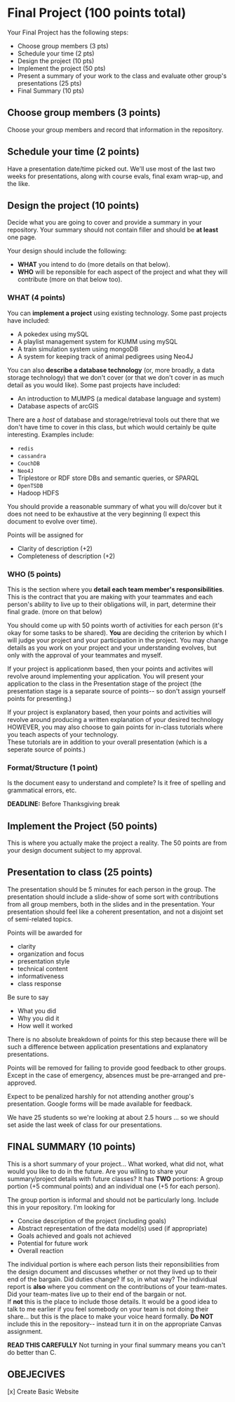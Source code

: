 # Final Project (100 points total)

Your Final Project has the following steps:

* Choose group members  (3 pts)
* Schedule your time    (2 pts)
* Design the project    (10 pts)
* Implement the project (50 pts) 
* Present a summary of your work to the class and evaluate other group's presentations (25 pts) 
* Final Summary         (10 pts)

## Choose group members (3 points)

Choose your group members and record that information in the repository.

## Schedule your time (2 points)

Have a presentation date/time picked out. We'll use most of the last two weeks for presentations, along with course evals, final exam wrap-up, and the like.

## Design the project (10 points)

Decide what you are going to cover and provide a summary in your repository.  Your summary should not contain filler and should be **at least** one page.

Your design should include the following:

* **WHAT** you intend to do (more details on that below).
* **WHO** will be reponsible for each aspect of the project and what they will contribute (more on that below too).

### WHAT (4 points)

You can **implement a project** using existing technology.  Some past projects have included:

* A pokedex using mySQL
* A playlist management system for KUMM using mySQL
* A train simulation system using mongoDB
* A system for keeping track of animal pedigrees using Neo4J

You can also **describe a database technology** (or, more broadly, a data storage technology) that we don't cover (or that we don't cover in as much detail as you would like).  Some past projects have included:

* An introduction to MUMPS (a medical database language and system)
* Database aspects of arcGIS

There are a _host_ of database and storage/retrieval tools out there that we don't have time to cover in this class, but which would certainly be quite interesting. Examples include:

* `redis`
* `cassandra`
* `CouchDB`
* `Neo4J`
* Triplestore or RDF store DBs and semantic queries, or SPARQL
* `OpenTSDB`
* Hadoop HDFS

You should provide a reasonable summary of what you will do/cover but it does not need to be exhaustive at the very beginning 
(I expect this document to evolve over time).  

Points will be assigned for

* Clarity of description (+2)
* Completeness of description (+2)

### WHO (5 points)

This is the section where you **detail each team member's responsibilities**.  This is the contract that you are making with your 
teammates and each person's ability to live up to their obligations will, in part, determine their final grade. (more on that below)

You should come up with 50 points worth of activities for each person (it's okay for some tasks to be shared).  **You** are 
deciding the criterion by which I will judge your project and your participation in the project.  You may change details as you work
on your project and your understanding evolves, but only with the approval of your teammates and myself.

If your project is applicationm based, then your points and activites will revolve around implementing your application.
You will present your application to the class in the Presentation stage of the project (the presentation stage is
a separate source of points-- so don't assign yourself points for presenting.)

If your project is explanatory based, then your points and activities will revolve around producing a written explanation of your 
desired technology HOWEVER, you may also choose to gain points for in-class tutorials where you teach aspects of your technology.  
These tutorials are in addition to your overall presentation (which is a seperate source of points.)

### Format/Structure (1 point)

Is the document easy to understand and complete?  Is it free of spelling and grammatical errors, etc.

**DEADLINE:** Before Thanksgiving break


## Implement the Project (50 points) 

This is where you actually make the project a reality.  The 50 points are from your design document subject to my approval.  

## Presentation to class (25 points)

The presentation should be 5 minutes for each person in the group. The presentation should include a slide-show of some sort with contributions from all group members, both in the slides and in the presentation. Your presentation should feel like a coherent presentation, and not a disjoint set of semi-related topics. 

Points will be awarded for

* clarity
* organization and focus
* presentation style
* technical content
* informativeness
* class response

Be sure to say 

* What you did
* Why you did it
* How well it worked

There is no absolute breakdown of points for this step because there will be such a difference between application presentations and explanatory presentations.

Points will be removed for failing to provide good feedback to other groups.  Except in the case of emergency, absences must be pre-arranged and pre-approved.

Expect to be penalized harshly for not attending another group's presentation.  Google forms will be made available for feedback.

We have 25 students so we're looking at about 2.5 hours ... so we should set aside the last week of class for our presentations.

## FINAL SUMMARY (10 points)

This is a short summary of your project...  What worked, what did not, what would you like to do in the future.  Are you willing
to share your summary/project details with future classes?  It has **TWO** portions:  A group portion (+5 communal points) and an individual one (+5 for each person).

The group portion is informal and should not be particularly long.  Include this in your repository.  I'm looking for

* Concise description of the project (including goals)
* Abstract representation of the data model(s) used (if appropriate)
* Goals achieved and goals not achieved
* Potential for future work
* Overall reaction

The individual portion is where each person lists their reponsibilities from the design document and discusses whether or 
not they lived up to their end of the bargain.  Did duties change?  If so, in what way?  The individual report is  **also**
where you comment on the contributions of your team-mates.  Did your team-mates live up to their end of the bargain or not.  
If **not** this is the place to include those details.  It would be a good idea to talk to me earlier if you feel somebody on your team is not doing their share... but this is the place to make your voice heard formally.  **Do NOT** include this in the repository-- instead turn it in on the appropriate Canvas assignment.

**READ THIS CAREFULLY** Not turning in your final summary means you can't do better than C.

## OBEJECIVES
[x] Create Basic Website


